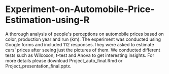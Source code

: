 # Experiment-on-Automobile-Price-Estimation-using-R
A thorough analysis of people's perceptions on automobile prices based on color, production year and run (km). The experiment was conducted using Google forms and included 112 responses.They were asked to estimate cars' prices after seeing just the pictures of them. We conducted different tests such as Wilcoxon, t-test and Anova to get interesting insights. For more details please download Project_auto_final.Rmd or Project_presentation_final.pptx. 
